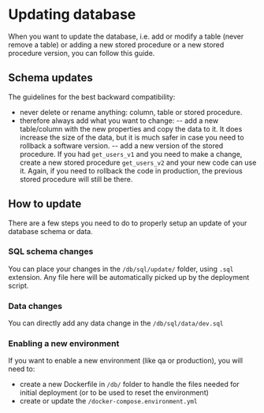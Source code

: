 # Updating database

When you want to update the database, i.e. add or modify a table (never remove a table) or adding a new stored procedure or a new stored procedure version, you can follow this guide.

## Schema updates

The guidelines for the best backward compatibility:
- never delete or rename anything: column, table or stored procedure.
- therefore always add what you want to change:
-- add a new table/column with the new properties and copy the data to it. It does increase the size of the data, but it is much safer in case you need to rollback a software version.
-- add a new version of the stored procedure. If you had `get_users_v1` and you need to make a change, create a new stored procedure `get_users_v2` and your new code can use it. Again, if you need to rollback the code in production, the previous stored procedure will still be there.

## How to update

There are a few steps you need to do to properly setup an update of your database schema or data.

### SQL schema changes

You can place your changes in the `/db/sql/update/` folder, using `.sql` extension. Any file here will be automatically picked up by the deployment script.

### Data changes

You can directly add any data change in the `/db/sql/data/dev.sql`

### Enabling a new environment

If you want to enable a new environment (like qa or production), you will need to:
- create a new Dockerfile in `/db/` folder to handle the files needed for initial deployment (or to be used to reset the environment)
- create or update the `/docker-compose.environment.yml`